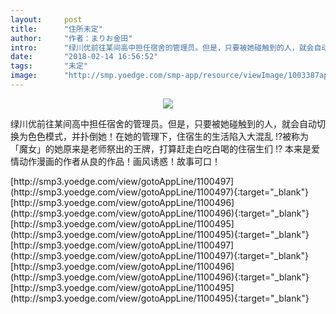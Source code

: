 ```yaml
---
layout:     post
title:      "住所未定"
author:     "作者：まりお金田"
intro:      "绿川优前往某间高中担任宿舍的管理员。但是，只要被她碰触到的人，就会自动切换为色色模式，并扑倒她！在她的管理下，住宿生的生活陷入大混乱 !?被称为「魔女」的她原来是老师祭出的王牌，打算赶走白吃白喝的住宿生们 !? 本来是爱情动作漫画的作者从良的作品！画风诱惑！故事可口！"
date:       "2018-02-14 16:56:52"
tags:       "未定"
image:      "http://smp.yoedge.com/smp-app/resource/viewImage/1003387appline.png"
---
```

<div style="text-align: center">
<p><img src="http://smp.yoedge.com/smp-app/resource/viewImage/1003387appline.png"/></p>
</div>
<p class="post-meta">
<span>绿川优前往某间高中担任宿舍的管理员。但是，只要被她碰触到的人，就会自动切换为色色模式，并扑倒她！在她的管理下，住宿生的生活陷入大混乱 !?被称为「魔女」的她原来是老师祭出的王牌，打算赶走白吃白喝的住宿生们 !? 本来是爱情动作漫画的作者从良的作品！画风诱惑！故事可口！</span>
</p>
[http://smp3.yoedge.com/view/gotoAppLine/1100497](http://smp3.yoedge.com/view/gotoAppLine/1100497){:target="_blank"}
[http://smp3.yoedge.com/view/gotoAppLine/1100496](http://smp3.yoedge.com/view/gotoAppLine/1100496){:target="_blank"}
[http://smp3.yoedge.com/view/gotoAppLine/1100495](http://smp3.yoedge.com/view/gotoAppLine/1100495){:target="_blank"}
[http://smp3.yoedge.com/view/gotoAppLine/1100497](http://smp3.yoedge.com/view/gotoAppLine/1100497){:target="_blank"}
[http://smp3.yoedge.com/view/gotoAppLine/1100496](http://smp3.yoedge.com/view/gotoAppLine/1100496){:target="_blank"}
[http://smp3.yoedge.com/view/gotoAppLine/1100495](http://smp3.yoedge.com/view/gotoAppLine/1100495){:target="_blank"}


